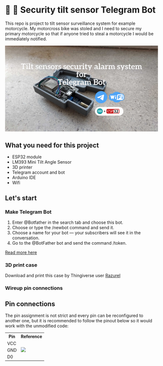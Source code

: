# 🚨 🤖 Security tilt sensor Telegram Bot 
>
This repo is project to tilt sensor surveillance system for example motorcycle. 
My motorcross bike was stoled and I need to secure my primary motorcycle so that 
if anyone tried to steal a motorcycle I would be immediately notified.

![Sensor and the 3D printed case](./images/tilt-sensor03.jpeg)


## What you need for this project

* ESP32 module
* LM393 Mini Tilt Angle Sensor
* 3D printer 
* Telegram account and bot
* Arduino IDE
* Wifi



## Let's start

### Make Telegram Bot

1. Enter @Botfather in the search tab and choose this bot.
2. Choose or type the /newbot command and send it.
3. Choose a name for your bot — your subscribers will see it in the conversation. 
4. Go to the @BotFather bot and send the command /token.

[Read more here](https://sendpulse.com/knowledge-base/chatbot/create-telegram-chatbot)


### 3D print case

Download and print this case by Thingiverse user [Razurel](https://www.thingiverse.com/thing:3799608)

### Wireup pin connections

## Pin connections

The pin assignment is not strict and every pin can be reconfigured to another one, but it is recommended to follow the pinout below so it would work with the unmodified code:

<table>
    <tr>
        <th>Pin</th>
        <th>Reference</th>
    </tr>
    <tr>
        <td>VCC</td>
        <td rowspan="13"><image src="./tilt-sensor-module-pinout.jpg" /></td>
    </tr>
    <tr>
        <td>GND</td>
    </tr>
    <tr>
        <td>D0</td>
    </tr>
</table>



